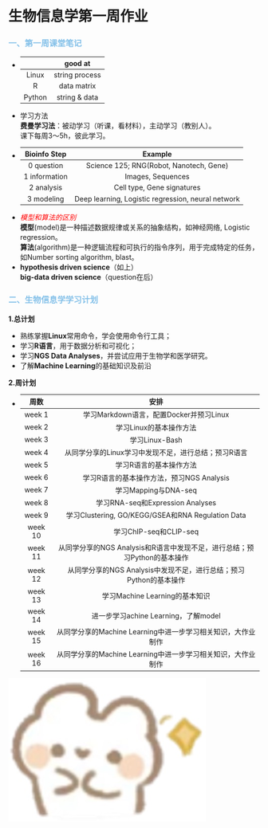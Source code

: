 # 生物信息学第一周作业

### <span style="color: #85C1E9;">一、第一周课堂笔记</span>
  * |      |good at       |
    |:----:|:------------:|
    |Linux |string process|
    |R     |data matrix   |
    |Python|string & data |
  * 学习方法  
    **费曼学习法**：被动学习（听课，看材料），主动学习（教别人）。  
    课下每周3～5h，彼此学习。  
  * | Bioinfo Step  | Example                                            |
    |:-------------:|:--------------------------------------------------:|
    | 0 question    | Science 125; RNG(Robot, Nanotech, Gene)            |
    | 1 information | Images, Sequences                                  |
    | 2 analysis    | Cell type, Gene signatures                         |
    | 3 modeling    | Deep learning, Logistic regression, neural network |
  * *<span style="color: red;">模型和算法的区别</span>*  
    **模型**(model)是一种描述数据规律或关系的抽象结构，如神经网络, Logistic regression。  
    **算法**(algorithm)是一种逻辑流程和可执行的指令序列，用于完成特定的任务，如Number sorting algorithm, blast。  
  * **hypothesis driven science**（如上）  
    **big-data driven science**（question在后）  

### <span style="color: #85C1E9;">二、生物信息学学习计划</span>  
**1.总计划**  
  * 熟练掌握**Linux**常用命令，学会使用命令行工具；  
  * 学习**R语言**，用于数据分析和可视化；  
  * 学习**NGS Data Analyses**，并尝试应用于生物学和医学研究。  
  * 了解**Machine Learning**的基础知识及前沿  

**2.周计划**  
  * |周数              |安排                                               |
    |:-----------------:|:--------------------------------------------------:|
    |week 1|学习Markdown语言，配置Docker并预习Linux|
    |week 2|学习Linux的基本操作方法|
    |week 3|学习Linux-Bash|
    |week 4|从同学分享的Linux学习中发现不足，进行总结；预习R语言|
    |week 5|学习R语言的基本操作方法|
    |week 6|学习R语言的基本操作方法，预习NGS Analysis|
    |week 7|学习Mapping与DNA-seq|
    |week 8|学习RNA-seq和Expression Analyses|
    |week 9|学习Clustering, GO/KEGG/GSEA和RNA Regulation Data|
    |week 10|学习ChIP-seq和CLIP-seq|
    |week 11|从同学分享的NGS Analysis和R语言中发现不足，进行总结；预习Python的基本操作|
    |week 12|从同学分享的NGS Analysis中发现不足，进行总结；预习Python的基本操作|
    |week 13|学习Machine Learning的基本知识|
    |week 14|进一步学习achine Learning，了解model|
    |week 15|从同学分享的Machine Learning中进一步学习相关知识，大作业制作|
    |week 16|从同学分享的Machine Learning中进一步学习相关知识，大作业制作|
    
![可爱兔子](https://github.com/Joyee001/2025bioinfo/raw/main/images/兔子笑.jpg)
